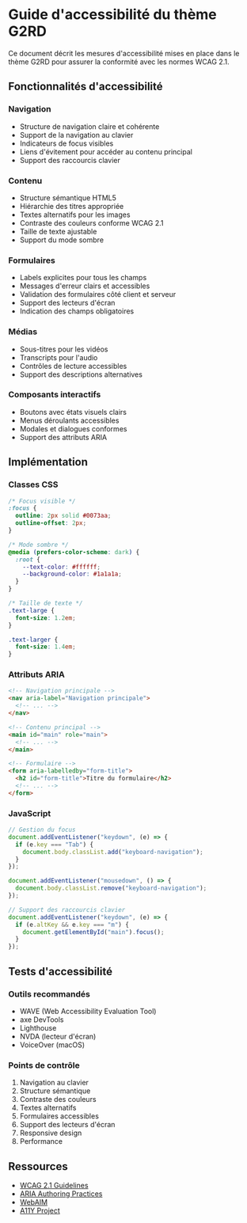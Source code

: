# Guide d'accessibilité du thème G2RD

Ce document décrit les mesures d'accessibilité mises en place dans le thème G2RD pour assurer la conformité avec les normes WCAG 2.1.

## Fonctionnalités d'accessibilité

### Navigation

- Structure de navigation claire et cohérente
- Support de la navigation au clavier
- Indicateurs de focus visibles
- Liens d'évitement pour accéder au contenu principal
- Support des raccourcis clavier

### Contenu

- Structure sémantique HTML5
- Hiérarchie des titres appropriée
- Textes alternatifs pour les images
- Contraste des couleurs conforme WCAG 2.1
- Taille de texte ajustable
- Support du mode sombre

### Formulaires

- Labels explicites pour tous les champs
- Messages d'erreur clairs et accessibles
- Validation des formulaires côté client et serveur
- Support des lecteurs d'écran
- Indication des champs obligatoires

### Médias

- Sous-titres pour les vidéos
- Transcripts pour l'audio
- Contrôles de lecture accessibles
- Support des descriptions alternatives

### Composants interactifs

- Boutons avec états visuels clairs
- Menus déroulants accessibles
- Modales et dialogues conformes
- Support des attributs ARIA

## Implémentation

### Classes CSS

```css
/* Focus visible */
:focus {
  outline: 2px solid #0073aa;
  outline-offset: 2px;
}

/* Mode sombre */
@media (prefers-color-scheme: dark) {
  :root {
    --text-color: #ffffff;
    --background-color: #1a1a1a;
  }
}

/* Taille de texte */
.text-large {
  font-size: 1.2em;
}

.text-larger {
  font-size: 1.4em;
}
```

### Attributs ARIA

```html
<!-- Navigation principale -->
<nav aria-label="Navigation principale">
  <!-- ... -->
</nav>

<!-- Contenu principal -->
<main id="main" role="main">
  <!-- ... -->
</main>

<!-- Formulaire -->
<form aria-labelledby="form-title">
  <h2 id="form-title">Titre du formulaire</h2>
  <!-- ... -->
</form>
```

### JavaScript

```javascript
// Gestion du focus
document.addEventListener("keydown", (e) => {
  if (e.key === "Tab") {
    document.body.classList.add("keyboard-navigation");
  }
});

document.addEventListener("mousedown", () => {
  document.body.classList.remove("keyboard-navigation");
});

// Support des raccourcis clavier
document.addEventListener("keydown", (e) => {
  if (e.altKey && e.key === "m") {
    document.getElementById("main").focus();
  }
});
```

## Tests d'accessibilité

### Outils recommandés

- WAVE (Web Accessibility Evaluation Tool)
- axe DevTools
- Lighthouse
- NVDA (lecteur d'écran)
- VoiceOver (macOS)

### Points de contrôle

1. Navigation au clavier
2. Structure sémantique
3. Contraste des couleurs
4. Textes alternatifs
5. Formulaires accessibles
6. Support des lecteurs d'écran
7. Responsive design
8. Performance

## Ressources

- [WCAG 2.1 Guidelines](https://www.w3.org/TR/WCAG21/)
- [ARIA Authoring Practices](https://www.w3.org/WAI/ARIA/apg/)
- [WebAIM](https://webaim.org/)
- [A11Y Project](https://www.a11yproject.com/)
